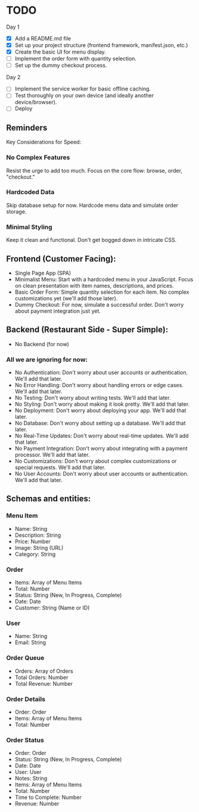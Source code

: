 # TODO
Day 1
- [x] Add a README.md file
- [x] Set up your project structure (frontend framework, manifest.json, etc.)
- [x] Create the basic UI for menu display.
- [ ] Implement the order form with quantity selection.
- [ ] Set up the dummy checkout process.

Day 2
- [ ] Implement the service worker for basic offline caching.
- [ ] Test thoroughly on your own device (and ideally another device/browser).
- [ ] Deploy

## Reminders

Key Considerations for Speed:

### No Complex Features

Resist the urge to add too much. Focus on the core flow: browse, order, "checkout."

### Hardcoded Data

Skip database setup for now. Hardcode menu data and simulate order storage.

### Minimal Styling

Keep it clean and functional. Don't get bogged down in intricate CSS.

## Frontend (Customer Facing):
- Single Page App (SPA)
- Minimalist Menu: Start with a hardcoded menu in your JavaScript. Focus on clean presentation with item names, descriptions, and prices.
- Basic Order Form: Simple quantity selection for each item. No complex customizations yet (we'll add those later).
- Dummy Checkout: For now, simulate a successful order. Don't worry about payment integration just yet.

## Backend (Restaurant Side - Super Simple):
- No Backend (for now)

[//]: # (- Order Queue: Display incoming orders in a simple list. No need for real-time updates yet.)
[//]: # (- Order Details: Click on an order to see its details. For now, just display the items and quantities in a simple list.)
[//]: # (- Order Status: Update the status of an order. For now, just have a "New" and "Complete" status.)
[//]: # (- Dummy Data: Use hardcoded data for your menu and orders. Don't worry about saving anything to a database yet.)

### All we are ignoring for now:
- No Authentication: Don't worry about user accounts or authentication. We'll add that later.
- No Error Handling: Don't worry about handling errors or edge cases. We'll add that later.
- No Testing: Don't worry about writing tests. We'll add that later.
- No Styling: Don't worry about making it look pretty. We'll add that later.
- No Deployment: Don't worry about deploying your app. We'll add that later.
- No Database: Don't worry about setting up a database. We'll add that later.
- No Real-Time Updates: Don't worry about real-time updates. We'll add that later.
- No Payment Integration: Don't worry about integrating with a payment processor. We'll add that later.
- No Customizations: Don't worry about complex customizations or special requests. We'll add that later.
- No User Accounts: Don't worry about user accounts or authentication. We'll add that later.

## Schemas and entities:

### Menu Item
- Name: String
- Description: String
- Price: Number
- Image: String (URL)
- Category: String

[//]: # (- Quantity: Number)

### Order
- Items: Array of Menu Items
- Total: Number
- Status: String (New, In Progress, Complete)
- Date: Date
- Customer: String (Name or ID)

### User
- Name: String
- Email: String

### Order Queue
- Orders: Array of Orders
- Total Orders: Number
- Total Revenue: Number

[//]: # (- Average Order Value: Number)
[//]: # (- Busiest Time: Date)
[//]: # (- Average Time to Complete: Number)
[//]: # (- Average Items per Order: Number)
[//]: # (- Average Revenue per Order: Number)
[//]: # (- Average Revenue per Hour: Number)
[//]: # (- Average Revenue per Day: Number)
[//]: # (- Average Revenue per Week: Number)
[//]: # (- Average Revenue per Month: Number)
[//]: # (- Average Revenue per Year: Number)
[//]: # (- Average Revenue per Customer: Number)
[//]: # (- Average Orders per Customer: Number)
[//]: # (- Average Items per Customer: Number)
[//]: # (- Average Revenue per Item: Number)
[//]: # (- Average Orders per Item: Number)
[//]: # (- Average Revenue per Category: Number)
[//]: # (- Average Orders per Category: Number)

### Order Details
- Order: Order
- Items: Array of Menu Items
- Total: Number

### Order Status
- Order: Order
- Status: String (New, In Progress, Complete)
- Date: Date
- User: User
- Notes: String
- Items: Array of Menu Items
- Total: Number
- Time to Complete: Number
- Revenue: Number
